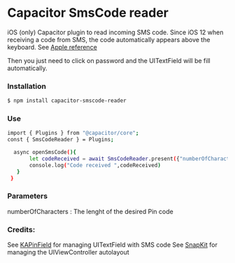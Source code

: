 # Capacitor SmsCode reader

iOS (only) Capacitor plugin to read incoming SMS code. Since iOS 12 when receiving a code from SMS, the code automatically appears above the keyboard.
See [Apple reference](https://support.apple.com/guide/iphone/automatically-fill-in-sms-passcodes-on-iphone-iphc89a3a3af/ios)

Then you just need to click on password and the UITextField will be fill automatically.
### Installation

```sh
$ npm install capacitor-smscode-reader
```

### Use

```sh
import { Plugins } from "@capacitor/core";
const { SmsCodeReader } = Plugins;

  async openSmsCode(){
       let codeReceived = await SmsCodeReader.present({"numberOfCharacters":4})   
       console.log("Code received ",codeReceived)
   }
 }
```
### Parameters
numberOfCharacters : The lenght of the desired Pin code

### Credits:
See [KAPinField](https://github.com/kirualex/KAPinField) for managing UITextField with SMS code
See [SnapKit](https://github.com/SnapKit/SnapKit) for managing the UIViewController autolayout

